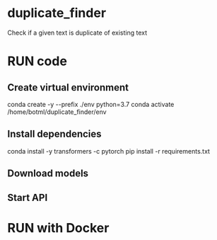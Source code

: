 # duplicate_finder
Check if a given text is duplicate of existing text


# RUN code

## Create virtual environment
conda create -y --prefix ./env python=3.7
conda activate /home/botml/duplicate_finder/env

## Install dependencies
conda install -y transformers -c pytorch
pip install -r requirements.txt
## Download models

## Start API


# RUN with Docker
